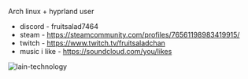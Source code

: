 Arch linux + hyprland user 

- discord - fruitsalad7464
- steam - https://steamcommunity.com/profiles/76561198983419915/
- twitch - https://www.twitch.tv/fruitsaladchan
- music i like - https://soundcloud.com/you/likes

![lain-technology](https://github.com/fruitsaladchan/fruitsaladchan/assets/124645742/58c0af41-d69f-4b89-9f31-7652b2d1934b)
